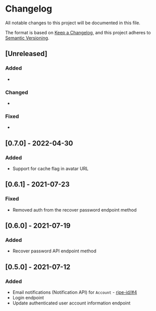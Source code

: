 # Changelog

All notable changes to this project will be documented in this file.

The format is based on [Keep a Changelog](https://keepachangelog.com/en/1.0.0/),
and this project adheres to [Semantic Versioning](https://semver.org/spec/v2.0.0.html).

## [Unreleased]

### Added

*

### Changed

*

### Fixed

*

## [0.7.0] - 2022-04-30

### Added

* Support for cache flag in avatar URL

## [0.6.1] - 2021-07-23

### Fixed

* Removed auth from the recover password endpoint method

## [0.6.0] - 2021-07-19

### Added

* Recover password API endpoint method

## [0.5.0] - 2021-07-12

### Added

* Email notifications (Notification API) for `Account` - [ripe-id/#4](https://github.com/ripe-tech/ripe-id/issues/4)
* Login endpoint
* Update authenticated user account information endpoint
